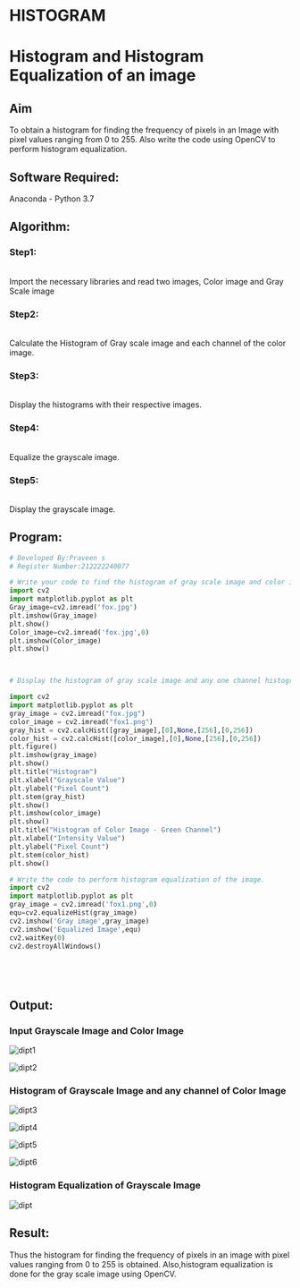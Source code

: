 # HISTOGRAM
# Histogram and Histogram Equalization of an image
## Aim
To obtain a histogram for finding the frequency of pixels in an Image with pixel values ranging from 0 to 255. Also write the code using OpenCV to perform histogram equalization.

## Software Required:
Anaconda - Python 3.7

## Algorithm:
### Step1:
<br>
Import the necessary libraries and read two images, Color image and Gray Scale image

### Step2:
<br>
Calculate the Histogram of Gray scale image and each channel of the color image.

### Step3:
<br>
Display the histograms with their respective images.

### Step4:
<br>
Equalize the grayscale image.

### Step5:
<br>
Display the grayscale image.





## Program:
```python
# Developed By:Praveen s
# Register Number:212222240077

# Write your code to find the histogram of gray scale image and color image channels.
import cv2
import matplotlib.pyplot as plt
Gray_image=cv2.imread('fox.jpg')
plt.imshow(Gray_image)
plt.show()
Color_image=cv2.imread('fox.jpg',0)
plt.imshow(Color_image)
plt.show()



# Display the histogram of gray scale image and any one channel histogram from color image

import cv2
import matplotlib.pyplot as plt
gray_image = cv2.imread("fox.jpg")
color_image = cv2.imread("fox1.png")
gray_hist = cv2.calcHist([gray_image],[0],None,[256],[0,256])
color_hist = cv2.calcHist([color_image],[0],None,[256],[0,256])
plt.figure()
plt.imshow(gray_image)
plt.show()
plt.title("Histogram")
plt.xlabel("Grayscale Value")
plt.ylabel("Pixel Count")
plt.stem(gray_hist)
plt.show()
plt.imshow(color_image)
plt.show()
plt.title("Histogram of Color Image - Green Channel")
plt.xlabel("Intensity Value")
plt.ylabel("Pixel Count")
plt.stem(color_hist)
plt.show()

# Write the code to perform histogram equalization of the image. 
import cv2
import matplotlib.pyplot as plt
gray_image = cv2.imread('fox1.png',0)
equ=cv2.equalizeHist(gray_image)
cv2.imshow('Gray image',gray_image)
cv2.imshow('Equalized Image',equ)
cv2.waitKey(0)
cv2.destroyAllWindows()






```
## Output:
### Input Grayscale Image and Color Image


![dipt1](https://github.com/praveenst13/HISTOGRAM/assets/118787793/b6a81d17-b789-42c4-8588-ac13de800049)



![dipt2](https://github.com/praveenst13/HISTOGRAM/assets/118787793/ed7fa925-ae1d-4815-8058-44ce98cfb0a1)



### Histogram of Grayscale Image and any channel of Color Image

![dipt3](https://github.com/praveenst13/HISTOGRAM/assets/118787793/993bf6d3-b002-45bf-bebf-abada68f9e77)



![dipt4](https://github.com/praveenst13/HISTOGRAM/assets/118787793/d895b197-404b-45fb-bb98-f3046e526d30)


![dipt5](https://github.com/praveenst13/HISTOGRAM/assets/118787793/37e2d4ef-c585-4721-b67c-ef684cf90961)

![dipt6](https://github.com/praveenst13/HISTOGRAM/assets/118787793/c6316297-0263-4864-9960-a1feb9fa950e)

 
### Histogram Equalization of Grayscale Image


![dipt](https://github.com/praveenst13/HISTOGRAM/assets/118787793/8febd64e-557f-41da-bcf9-a8899ddc3481)



## Result: 
Thus the histogram for finding the frequency of pixels in an image with pixel values ranging from 0 to 255 is obtained. Also,histogram equalization is done for the gray scale image using OpenCV.
